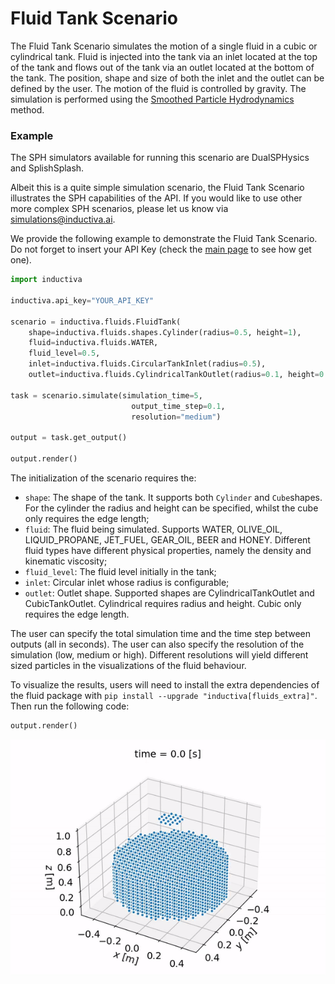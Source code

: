 # Fluid Tank Scenario

The Fluid Tank Scenario simulates the motion of a single fluid in a cubic or cylindrical tank.
Fluid is injected into the tank via an inlet located at the top of the tank and
flows out of the tank via an outlet located at the bottom of the tank. The position,
shape and size of both the inlet and the outlet can be defined by the user. The
motion of the fluid is controlled by gravity. The simulation is performed using
the [Smoothed Particle Hydrodynamics](https://en.wikipedia.org/wiki/Smoothed-particle_hydrodynamics)
method.

### Example

The SPH simulators available for running this scenario are DualSPHysics and SplishSplash.

Albeit this is a quite simple simulation scenario, the Fluid Tank Scenario illustrates the
SPH capabilities of the API. If you would like to use other more complex SPH scenarios,
please let us know via simulations@inductiva.ai.

We provide the following example to demonstrate the Fluid Tank Scenario. Do not forget to insert
your API Key (check the [main page](https://github.com/inductiva/inductiva/tree/main#api-access-tokens) to see how get one).

```python
import inductiva

inductiva.api_key="YOUR_API_KEY"

scenario = inductiva.fluids.FluidTank(
    shape=inductiva.fluids.shapes.Cylinder(radius=0.5, height=1),
    fluid=inductiva.fluids.WATER,
    fluid_level=0.5,
    inlet=inductiva.fluids.CircularTankInlet(radius=0.5),
    outlet=inductiva.fluids.CylindricalTankOutlet(radius=0.1, height=0.1))

task = scenario.simulate(simulation_time=5,
                           output_time_step=0.1,
                           resolution="medium")

output = task.get_output()

output.render()
```

The initialization of the scenario requires the:
- `shape`: The shape of the tank. It supports both `Cylinder` and `Cube`shapes.
For the cylinder the radius and height can be specified, whilst the cube only
 requires the edge length;
- `fluid`: The fluid being simulated. Supports WATER, OLIVE_OIL, LIQUID_PROPANE,
JET_FUEL, GEAR_OIL, BEER and HONEY. Different fluid types have different physical
properties, namely the density and kinematic viscosity;
- `fluid_level`: The fluid level initially in the tank;
- `inlet`: Circular inlet whose radius is configurable;
- `outlet`: Outlet shape. Supported shapes are CylindricalTankOutlet and 
CubicTankOutlet. Cylindrical requires radius and height. Cubic only requires the
edge length.

The user can specify the total simulation time and the time step between outputs
(all in seconds). The user can also specify the resolution of the simulation
(low, medium or high). Different resolutions will yield different sized particles
in the visualizations of the fluid behaviour. 

To visualize the results, users will need to install the extra dependencies of the fluid package with `pip install --upgrade "inductiva[fluids_extra]"`. 
Then run the following code:

```python
output.render()
```

![Fluid tank simulation.](resources/media/fluid_tank.gif)